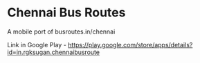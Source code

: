 Chennai Bus Routes
=====================

A mobile port of busroutes.in/chennai

Link in Google Play - https://play.google.com/store/apps/details?id=in.rgksugan.chennaibusroute